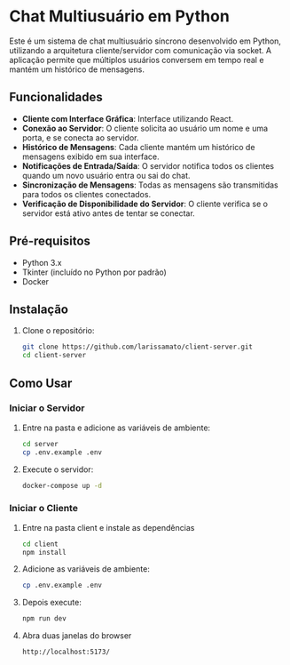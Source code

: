 # Chat Multiusuário em Python

Este é um sistema de chat multiusuário síncrono desenvolvido em Python, utilizando a arquitetura cliente/servidor com comunicação via socket. A aplicação permite que múltiplos usuários conversem em tempo real e mantém um histórico de mensagens.

## Funcionalidades

- **Cliente com Interface Gráfica**: Interface utilizando React.
- **Conexão ao Servidor**: O cliente solicita ao usuário um nome e uma porta, e se conecta ao servidor.
- **Histórico de Mensagens**: Cada cliente mantém um histórico de mensagens exibido em sua interface.
- **Notificações de Entrada/Saída**: O servidor notifica todos os clientes quando um novo usuário entra ou sai do chat.
- **Sincronização de Mensagens**: Todas as mensagens são transmitidas para todos os clientes conectados.
- **Verificação de Disponibilidade do Servidor**: O cliente verifica se o servidor está ativo antes de tentar se conectar.

## Pré-requisitos

- Python 3.x
- Tkinter (incluído no Python por padrão)
- Docker

## Instalação

1. Clone o repositório:
   ```bash
   git clone https://github.com/larissamato/client-server.git
   cd client-server
   ```
## Como Usar

### Iniciar o Servidor

1. Entre na pasta e adicione as variáveis de ambiente:
   ```bash
   cd server
   cp .env.example .env
   ```
2. Execute o servidor:
   ```bash
   docker-compose up -d
   ```
### Iniciar o Cliente

1. Entre na pasta client e instale as dependências  
   ```bash
   cd client
   npm install
   ```
2. Adicione as variáveis de ambiente:
   ```bash
   cp .env.example .env
   ```
3. Depois execute:
   ```bash
   npm run dev
   ```
4. Abra duas janelas do browser 
   ```bash
   http://localhost:5173/
   ```
